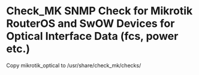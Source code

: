 # Check_MK SNMP Check for Mikrotik RouterOS and SwOW Devices for Optical Interface Data (fcs, power etc.)

Copy mikrotik_optical to /usr/share/check_mk/checks/
